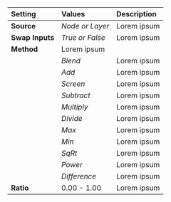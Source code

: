 | Setting         | Values          | Description |
| :-------------- | :-------------- | :---------- |
| **Source**      | *Node or Layer* | Lorem ipsum |
| **Swap Inputs** | *True or False* | Lorem ipsum |
| **Method**      | Lorem ipsum     |
|                 | *Blend*         | Lorem ipsum |
|                 | *Add*           | Lorem ipsum |
|                 | *Screen*        | Lorem ipsum |
|                 | *Subtract*      | Lorem ipsum |
|                 | *Multiply*      | Lorem ipsum |
|                 | *Divide*        | Lorem ipsum |
|                 | *Max*           | Lorem ipsum |
|                 | *Min*           | Lorem ipsum |
|                 | *SqRt*          | Lorem ipsum |
|                 | *Power*         | Lorem ipsum |
|                 | *Difference*    | Lorem ipsum |
| **Ratio**       | 0.00 - 1.00     | Lorem ipsum |
